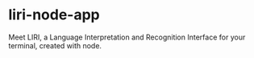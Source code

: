 # liri-node-app
Meet LIRI, a Language Interpretation and Recognition Interface for your terminal, created with node.
